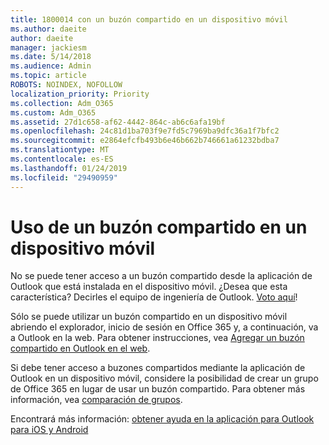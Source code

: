 ```yaml
---
title: 1800014 con un buzón compartido en un dispositivo móvil
ms.author: daeite
author: daeite
manager: jackiesm
ms.date: 5/14/2018
ms.audience: Admin
ms.topic: article
ROBOTS: NOINDEX, NOFOLLOW
localization_priority: Priority
ms.collection: Adm_O365
ms.custom: Adm_O365
ms.assetid: 27d1c658-af62-4442-864c-ab6c6afa19bf
ms.openlocfilehash: 24c81d1ba703f9e7fd5c7969ba9dfc36a1f7bfc2
ms.sourcegitcommit: e2864efcfb493b6e46b662b746661a61232bdba7
ms.translationtype: MT
ms.contentlocale: es-ES
ms.lasthandoff: 01/24/2019
ms.locfileid: "29490959"
---
```

# <a name="using-a-shared-mailbox-on-a-mobile-device"></a>Uso de un buzón compartido en un dispositivo móvil

No se puede tener acceso a un buzón compartido desde la aplicación de Outlook que está instalada en el dispositivo móvil. ¿Desea que esta característica? Decirles el equipo de ingeniería de Outlook. [Voto aquí](https://go.microsoft.com/fwlink/?linked=862116)!
  
Sólo se puede utilizar un buzón compartido en un dispositivo móvil abriendo el explorador, inicio de sesión en Office 365 y, a continuación, va a Outlook en la web. Para obtener instrucciones, vea [Agregar un buzón compartido en Outlook en el web](https://support.office.com/en-us/article/add-a-shared-mailbox-to-outlook-on-the-web-98b5a90d-4e38-415d-a030-f09a4cd28207).
  
Si debe tener acceso a buzones compartidos mediante la aplicación de Outlook en un dispositivo móvil, considere la posibilidad de crear un grupo de Office 365 en lugar de usar un buzón compartido. Para obtener más información, vea [comparación de grupos](https://support.office.com/article/758759ad-63ee-4ea9-90a3-39f941897b7d.aspx).
  
Encontrará más información: [obtener ayuda en la aplicación para Outlook para iOS y Android](https://support.office.com/en-us/article/Get-in-app-help-for-Outlook-for-iOS-and-Android-218a22d1-9fa5-4889-b689-de1c63493243)
  

